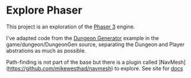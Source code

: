 # Explore Phaser

This project is an exploration of the [Phaser 3](https://phaser.io/) engine.

I've adapted code from the [Dungeon Generator](https://phaser.io/examples/v3/view/tilemap/dungeon-generator) example
in the game/dungeon/DungeonGen source, separating the Dungeon and Player abstrations as much as possible.

Path-finding is not part of the base but there is a plugin called ]NavMesh](https://github.com/mikewesthad/navmesh) 
to explore. See site for [docs](https://mikewesthad.github.io/navmesh/docs/)
